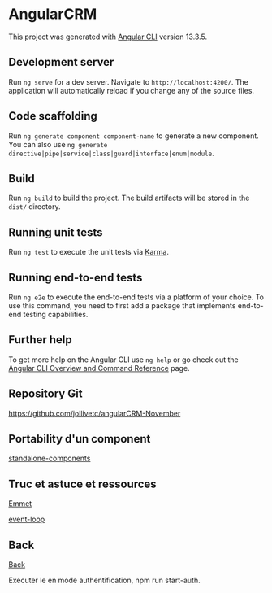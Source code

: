 # AngularCRM

This project was generated with [Angular CLI](https://github.com/angular/angular-cli) version 13.3.5.

## Development server

Run `ng serve` for a dev server. Navigate to `http://localhost:4200/`. The application will automatically reload if you change any of the source files.

## Code scaffolding

Run `ng generate component component-name` to generate a new component. You can also use `ng generate directive|pipe|service|class|guard|interface|enum|module`.

## Build

Run `ng build` to build the project. The build artifacts will be stored in the `dist/` directory.

## Running unit tests

Run `ng test` to execute the unit tests via [Karma](https://karma-runner.github.io).

## Running end-to-end tests

Run `ng e2e` to execute the end-to-end tests via a platform of your choice. To use this command, you need to first add a package that implements end-to-end testing capabilities.

## Further help

To get more help on the Angular CLI use `ng help` or go check out the [Angular CLI Overview and Command Reference](https://angular.io/cli) page.

## Repository Git

https://github.com/jollivetc/angularCRM-November


## Portability d'un component

[standalone-components](https://angular.io/guide/standalone-components)

## Truc et astuce et ressources

[Emmet](https://docs.emmet.io/cheat-sheet/)

[event-loop](https://guide-angular.wishtack.io/ecmascript-6+/event-loop)


## Back

[Back](https://github.com/jollivetc/AngularCRM-back)

Executer le en mode authentification, npm run start-auth.
